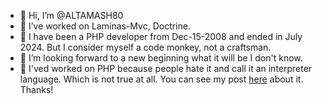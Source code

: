 - 👋 Hi, I’m @ALTAMASH80
- 👀 I’ve worked on Laminas-Mvc, Doctrine.
- 🌱 I have been a PHP developer from Dec-15-2008 and ended in July 2024. But I consider myself a code monkey, not a craftsman. 
- 💞️ I’m looking forward to a new beginning what it will be I don't know. 
- 👋 I'ved worked on PHP because people hate it and call it an interpreter language. Which is not true at all. You can see my post [here](https://github.com/ALTAMASH80/ALTAMASH80/blob/main/php-is-not-an-interpreter-language.md) about it. Thanks!

<!---
ALTAMASH80/ALTAMASH80 is a ✨ special ✨ repository because its `README.md` (this file) appears on your GitHub profile.
You can click the Preview link to take a look at your changes.
--->

